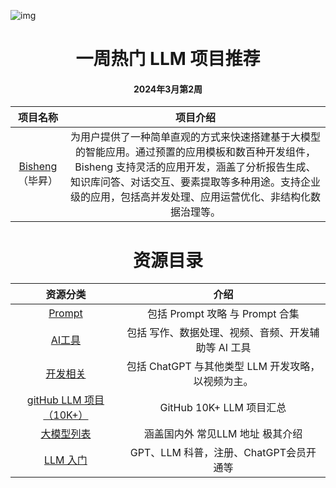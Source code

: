 ![img](https://davr7la9tdq.feishu.cn/space/api/box/stream/download/asynccode/?code=ZGJmODQ2YmE3MjM5MzQ4ZjUzZmRhN2NmZjlhMzZhNzJfemxCRVUyQXI4N2lnTlA3YjljclVibXB4aU85UDRURVFfVG9rZW46VGJ0ZWJFa05hb0drUXZ4YU8wYWNlaGUwbmhjXzE3MDk4MjIwMDg6MTcwOTgyNTYwOF9WNA)

<h1 align="center">一周热门 LLM 项目推荐</h1>

<h4 align="center">2024年3月第2周</h4>


|                         项目名称                          | 项目介绍	                                                     |
| :-------------------------------------------------------: | :-----------------------------------------------------------: |
| [Bisheng](https://github.com/dataelement/bisheng)（毕昇） | 为用户提供了一种简单直观的方式来快速搭建基于大模型的智能应用。通过预置的应用模板和数百种开发组件，Bisheng 支持灵活的应用开发，涵盖了分析报告生成、知识库问答、对话交互、要素提取等多种用途。支持企业级的应用，包括高并发处理、应用运营优化、非结构化数据治理等。 |


<h1 align="center">资源目录</h1>


|                           资源分类                           |                        介绍                         |
| :----------------------------------------------------------: | :-------------------------------------------------: |
| [Prompt](https://github.com/pea3nut/awesome-llm-zh/blob/master/list/Prompt.md) |           包括 Prompt 攻略 与 Prompt 合集           |
| [AI工具](https://github.com/pea3nut/awesome-llm-zh/blob/master/list/AITools.md) | 包括 写作、数据处理、视频、音频、开发辅助等 AI 工具 |
| [开发相关](https://github.com/pea3nut/awesome-llm-zh/blob/master/list/Develop.md) | 包括 ChatGPT 与其他类型 LLM 开发攻略，以视频为主。  |
| [gitHub LLM 项目（10K+）](https://github.com/pea3nut/awesome-llm-zh/blob/master/list/GitHubpopularprojects(10K%2B).md) |              GitHub 10K+ LLM 项目汇总               |
| [大模型列表](https://github.com/pea3nut/awesome-llm-zh/blob/master/list/CommonLLMList.md) |          涵盖国内外 常见LLM 地址 极其介绍           |
| [LLM 入门](https://github.com/pea3nut/awesome-llm-zh/blob/master/list/GettingstartedwithGPTLLM.md) |       GPT、LLM 科普，注册、ChatGPT会员开通等        |

